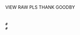 VIEW RAW PLS THANK GOODBY
#
 #
  #
#
 #
  #
#
 #
  #
#
 #
  #
#
 #
   #
#
 #
   #
#
 #
   #
#
 #
   #
#
 #
  #
#
 #
  #
#
 #
  #
#
 #
  #
#
 #
   #
#
 #
   #
#
 #
   #
#
 #
   #
#
 #
  #
#
 #
  #
#
 #
  #
#
 #
  #
#
 #
   #
#
 #
   #
#
 #
   #
#
 #
   
   
    #
    #
   # #
